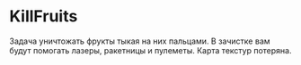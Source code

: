 # KillFruits
Задача уничтожать фрукты тыкая на них пальцами. В зачистке вам будут помогать лазеры, ракетницы и пулеметы.
Карта текстур потеряна.
